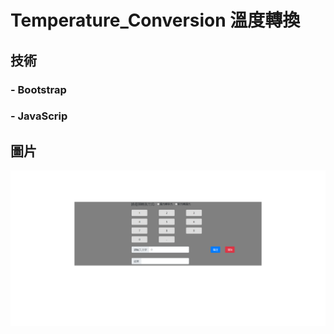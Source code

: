 # Temperature_Conversion 溫度轉換

## 技術
###    - Bootstrap
###    - JavaScrip

## 圖片
![Alt text](https://github.com/gtenmac/Temperature_Conversion/blob/master/%E6%BA%AB%E5%BA%A6%E8%BD%89%E6%8F%9B.png)
